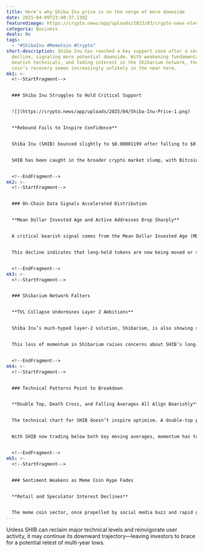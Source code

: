 ```yaml
---
title: Here’s why Shiba Inu price is on the verge of more downside
date: 2025-04-09T23:40:37.130Z
featuredimage: https://crypto.news/app/uploads/2023/03/crypto-news-electrical-coins-on-the-metal-table-dark-neon-color-galaxy-on-the-background.jpg.webp
categoria: Business
deals: No
tags:
  - "#ShibaInu #MemeCoin #Crypto"
short-description: Shiba Inu has reached a key support zone after a sharp
  decline, signaling more potential downside. With weakening fundamentals,
  bearish technicals, and fading interest in the Shibarium network, the meme
  coin’s recovery seems increasingly unlikely in the near term.
mk1: >-
  <!--StartFragment-->


  ### Shiba Inu Struggles to Hold Critical Support


  ![](https://crypto.news/app/uploads/2025/04/Shiba-Inu-Price-1.png)


  **Rebound Fails to Inspire Confidence**


  Shiba Inu (SHIB) bounced slightly to $0.00001199 after falling to $0.00001145—its lowest level since February. This is still nearly 65% below its 2025 high. The recovery was weak, driven more by brief market optimism than fundamental strength.


  SHIB has been caught in the broader crypto market slump, with Bitcoin and altcoins sliding under macroeconomic pressure. For SHIB, however, deeper issues remain, and recent on-chain metrics paint a troubling picture for its short-term outlook.


  <!--EndFragment-->
mk2: >-
  <!--StartFragment-->


  ### On-Chain Data Signals Accelerated Distribution


  **Mean Dollar Invested Age and Active Addresses Drop Sharply**


  A critical bearish signal comes from the Mean Dollar Invested Age (MDIA), which tracks how long coins have stayed dormant. Both the 90-day and 365-day MDIA metrics have fallen fast—dropping from 66 to 46 and from 205 to 143, respectively.


  This decline indicates that long-held tokens are now being moved or sold, suggesting increased distribution by early holders. At the same time, active addresses on the network have plummeted to 3,350, down from 20,000 in December, highlighting waning user interest.


  <!--EndFragment-->
mk3: >-
  <!--StartFragment-->


  ### Shibarium Network Falters


  **TVL Collapse Undermines Layer 2 Ambitions**


  Shiba Inu’s much-hyped layer-2 solution, Shibarium, is also showing signs of struggle. The total value locked (TVL) in the network has plunged from $6.4 million in December to just $1.91 million—a dramatic collapse that puts it far behind newer blockchains like Sonic and Berachain.


  This loss of momentum in Shibarium raises concerns about SHIB’s long-term utility and ecosystem strength. Without consistent growth or usage, investor confidence in SHIB’s broader value proposition is fading.


  <!--EndFragment-->
mk4: >-
  <!--StartFragment-->


  ### Technical Patterns Point to Breakdown


  **Double Top, Death Cross, and Falling Averages All Align Bearishly**


  The technical chart for SHIB doesn’t inspire optimism. A double-top pattern has formed at $0.00003345, with the neckline at $0.00001090—just above current prices. This classic bearish pattern is compounded by a looming death cross, where the 50-day moving average dips below the 200-day average.


  With SHIB now trading below both key moving averages, momentum has turned strongly negative. A breakdown below $0.000010 would likely trigger accelerated selling, with the next major support around $0.00000583, a level last seen in mid-2023.


  <!--EndFragment-->
mk5: >-
  <!--StartFragment-->


  ### Sentiment Weakens as Meme Coin Hype Fades


  **Retail and Speculator Interest Declines**


  The meme coin sector, once propelled by social media buzz and rapid gains, appears to be losing its shine. Without strong community-driven narratives or significant ecosystem upgrades, coins like SHIB are struggling to hold attention.
---
```

Unless SHIB can reclaim major technical levels and reinvigorate user activity, it may continue its downward trajectory—leaving investors to brace for a potential retest of multi-year lows.

<!--EndFragment-->